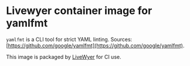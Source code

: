 # Livewyer container image for yamlfmt

`yamlfmt` is a CLI tool for strict YAML linting. Sources: [https://github.com/google/yamlfmt](https://github.com/google/yamlfmt).

This image is packaged by [LiveWyer](https://livewyer.io) for CI use.
